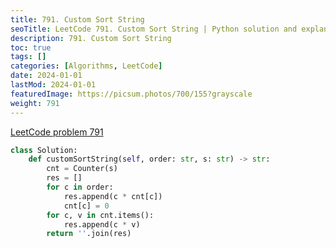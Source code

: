 ```yaml
---
title: 791. Custom Sort String
seoTitle: LeetCode 791. Custom Sort String | Python solution and explanation
description: 791. Custom Sort String
toc: true
tags: []
categories: [Algorithms, LeetCode]
date: 2024-01-01
lastMod: 2024-01-01
featuredImage: https://picsum.photos/700/155?grayscale
weight: 791
---
```


[LeetCode problem 791](https://leetcode.com/problems/custom-sort-string/)

```python
class Solution:
    def customSortString(self, order: str, s: str) -> str:
        cnt = Counter(s)
        res = []
        for c in order:
            res.append(c * cnt[c])
            cnt[c] = 0
        for c, v in cnt.items():
            res.append(c * v)
        return ''.join(res)

```
